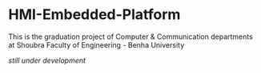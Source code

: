 # HMI-Embedded-Platform

This is the graduation project of Computer & Communication departments at Shoubra Faculty of Engineering - Benha University

*still under development*
